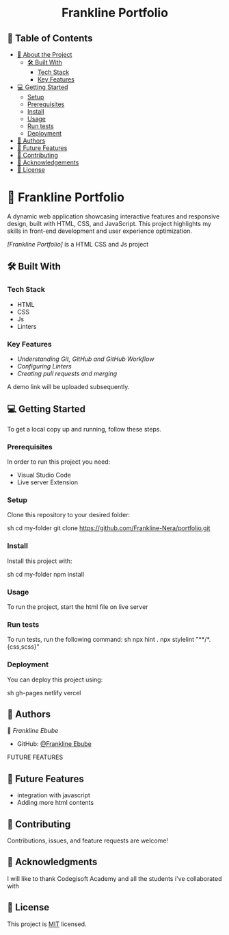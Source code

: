 <a name="readme-top"></a>

<div align="center">

  <br/>

  <h1><b>Frankline Portfolio</b></h1>

</div>

## 📗 Table of Contents

- [📖 About the Project](#about-project)
  - [🛠 Built With](#built-with)
    - [Tech Stack](#tech-stack)
    - [Key Features](#key-features)
- [💻 Getting Started](#getting-started)
  - [Setup](#setup)
  - [Prerequisites](#prerequisites)
  - [Install](#install)
  - [Usage](#usage)
  - [Run tests](#run-tests)
  - [Deployment](#deployment)
- [👥 Authors](#authors)
- [🔭 Future Features](#future-features)
- [🤝 Contributing](#contributing)
- [🙏 Acknowledgements](#acknowledgements)
- [📝 License](#license)

# 📖 Frankline Portfolio <a name="about-project"></a>

A dynamic web application showcasing interactive features and responsive design, built with HTML, CSS, and JavaScript. This project highlights my skills in front-end development and user experience optimization.

*[Frankline Portfolio]* is a HTML CSS and Js project

## 🛠 Built With <a name="built-with"></a>

### Tech Stack <a name="tech-stack"></a>

- HTML
- CSS
- Js
- Linters

### Key Features <a name="key-features"></a>

- *Understanding Git, GitHub and GitHub Workflow*
- *Configuring Linters*
- *Creating pull requests and merging*

A demo link will be uploaded subsequently.

## 💻 Getting Started <a name="getting-started"></a>

To get a local copy up and running, follow these steps.

### Prerequisites

In order to run this project you need:

- Visual Studio Code
- Live server Extension

### Setup

Clone this repository to your desired folder:

sh
  cd my-folder
  git clone https://github.com/Frankline-Nera/portfolio.git


### Install

Install this project with:

sh
  cd my-folder
  npm install



### Usage

To run the project, start the html file on live server

### Run tests

To run tests, run the following command:
sh
  npx hint .
  npx stylelint "**/*.{css,scss}"


### Deployment

You can deploy this project using:

sh
  gh-pages
  netlify
  vercel

## 👥 Authors <a name="authors"></a>

👤 *Frankline Ebube*

- GitHub: [@Frankline Ebube](https://github.com/Frankline-Nera)

 FUTURE FEATURES 

 ## 🔭 Future Features <a name="future-features"></a>

- integration with javascript
- Adding more html contents

## 🤝 Contributing <a name="contributing"></a>

Contributions, issues, and feature requests are welcome!

## 🙏 Acknowledgments <a name="acknowledgements"></a>

I will like to thank Codegisoft Academy and all the students i've collaborated with

## 📝 License <a name="license"></a>

This project is [MIT](./LICENSE.md) licensed.